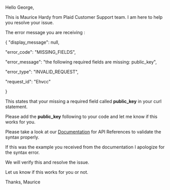 Hello George,

This is Maurice Hardy from Plaid Customer Support team.
I am here to help you resolve your issue.

The error message you are receiving :

{
 "display_message": null,

 "error_code": "MISSING_FIELDS",

 "error_message": "the following required fields are missing: public_key",

 "error_type": "INVALID_REQUEST",

 "request_id": "Ehvcc"

}



This states that your missing a required field called **public_key** in your curl statement.

Please add the **public_key** following to your code and let me know if this works for you.



Please take a look at our [Documentation](https://plaid.com/docs/api/) for API References to validate the syntax properly.

If this was the example you received from the documentation I apologize for the syntax error.

We will verify this and resolve the issue.

Let us know if this works for you or not.

Thanks,
Maurice 
